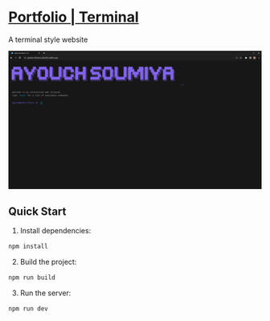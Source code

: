 # [Portfolio | Terminal](https://serene-chimera-a0a343.netlify.app/)

A terminal style website

![screenshot](/public/screenshot2.png)

## Quick Start


1. Install dependencies:

```bash
npm install
```

2. Build the project:

```bash
npm run build
```

3. Run the server:

```bash
npm run dev
